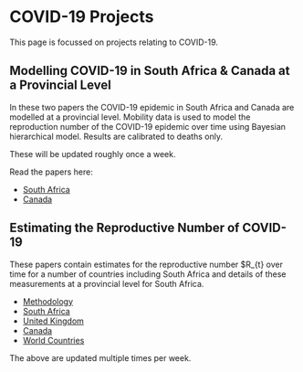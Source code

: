 # COVID-19 Projects

This page is focussed on projects relating to COVID-19.

## Modelling COVID-19 in South Africa & Canada at a Provincial Level

In these two papers the COVID-19 epidemic in South Africa and Canada are modelled at a provincial level. Mobility data is used to model the reproduction number of the COVID-19 epidemic over time using Bayesian hierarchical model. Results are calibrated to deaths only. 

These will be updated roughly once a week.

Read the papers here:

* [South Africa](modelling_covid-19_in_south_africa_at_a_provincial_level.html)
* [Canada](modelling_covid-19_in_canada_at_a_provincial_level.html)

## Estimating the Reproductive Number of COVID-19

These papers contain estimates for the reproductive number $R_{t} over time for a number of countries including South Africa and details of these measurements at a provincial level for South Africa. 

* [Methodology](estimating_r.html)
* [South Africa](estimating_r_za.html)
* [United Kingdom](estimating_r_uk.html)
* [Canada](estimating_r_ca.html)
* [World Countries](estimating_r_world.html)

The above are updated multiple times per week.
